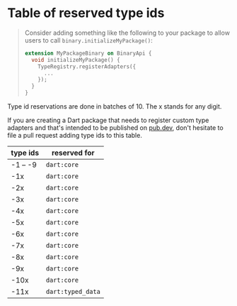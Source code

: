# Table of reserved type ids

> Consider adding something like the following to your package to allow users to call `binary.initializeMyPackage()`:
>
> ```dart
> extension MyPackageBinary on BinaryApi {
>   void initializeMyPackage() {
>     TypeRegistry.registerAdapters({
>       ...
>     });
>   }
> }
> ```

Type id reservations are done in batches of 10. The x stands for any digit.

If you are creating a Dart package that needs to register custom type adapters and that's intended to be published on [pub.dev](https://pub.dev), don't hesitate to file a pull request adding type ids to this table.

| type ids | reserved for      |
| -------- | ----------------- |
| -1 – -9  | `dart:core`       |
| -1x      | `dart:core`       |
| -2x      | `dart:core`       |
| -3x      | `dart:core`       |
| -4x      | `dart:core`       |
| -5x      | `dart:core`       |
| -6x      | `dart:core`       |
| -7x      | `dart:core`       |
| -8x      | `dart:core`       |
| -9x      | `dart:core`       |
| -10x     | `dart:core`       |
| -11x     | `dart:typed_data` |
